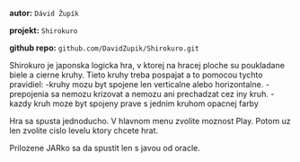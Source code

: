 **autor:** `Dávid Župík`

**projekt:** `Shirokuro`

**github repo:** `github.com/DavidZupik/Shirokuro.git`

Shirokuro je japonska logicka hra,
v ktorej na hracej ploche su poukladane biele a cierne kruhy.
Tieto kruhy treba pospajat a to pomocou tychto pravidiel:
                    -kruhy mozu byt spojene len verticalne alebo horizontalne.
                    -prepojenia sa nemozu krizovat a nemozu ani prechadzat cez iny kruh.
                    -kazdy kruh moze byt spojeny prave s jednim kruhom opacnej farby

Hra sa spusta jednoducho. V hlavnom menu zvolite moznost Play.
Potom uz len zvolite cislo levelu ktory chcete hrat.

Prilozene JARko sa da spustit len s javou od oracle.
